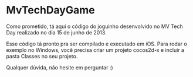 MvTechDayGame
=============

Como prometido, tá aqui o código do joguinho desenvolvido no MV Tech Day realizado no dia 15 de junho de 2013.

Esse código tá pronto pra ser compilado e executado em iOS. Para rodar o exemplo no Windows, você precisa criar um projeto cocos2d-x e incluir a pasta Classes no seu projeto.

Qualquer dúvida, não hesite em perguntar :)
